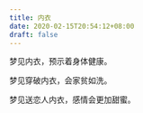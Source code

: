 ```yaml
---
title: 内衣
date: 2020-02-15T20:54:12+08:00
draft: false
---
```


梦见内衣，预示着身体健康。

梦见穿破内衣，会家贫如洗。

梦见送恋人内衣，感情会更加甜蜜。